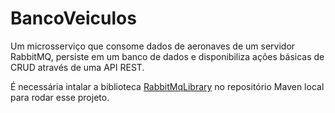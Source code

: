 # BancoVeiculos
Um microsserviço que consome dados de aeronaves de um servidor RabbitMQ, persiste em um banco de dados e disponibiliza ações básicas de CRUD através de uma API REST.

É necessária intalar a biblioteca [RabbitMqLibrary](https://github.com/marcelosbar/RabbitMqLibrary) no repositório Maven local para rodar esse projeto.
